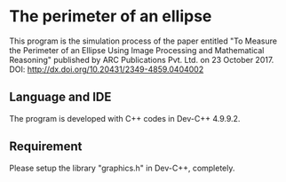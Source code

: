 # The perimeter of an ellipse
This program is the simulation process of the paper entitled "To Measure the Perimeter of an Ellipse Using Image Processing and Mathematical Reasoning" published by ARC Publications Pvt. Ltd. on 23 October 2017. DOI: http://dx.doi.org/10.20431/2349-4859.0404002
## Language and IDE
The program is developed with C++ codes in Dev-C++ 4.9.9.2.
## Requirement
Please setup the library "graphics.h" in Dev-C++, completely.
